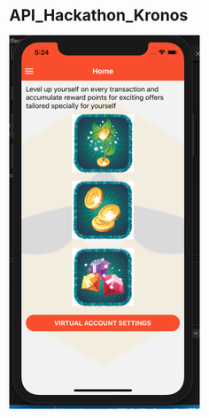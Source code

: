 # API_Hackathon_Kronos

![happySave - Home](https://github.com/himaipriya/API_Hackathon_Kronos/blob/master/home.png)
